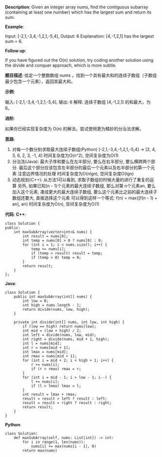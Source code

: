 __Description__:
Given an integer array nums, find the contiguous subarray (containing at least one number) which has the largest sum and return its sum.

__Example__:

Input: [-2,1,-3,4,-1,2,1,-5,4],
Output: 6
Explanation: [4,-1,2,1] has the largest sum = 6.

__Follow up__:

If you have figured out the O(n) solution, try coding another solution using the divide and conquer approach, which is more subtle.

__题目描述__:
给定一个整数数组 nums ，找到一个具有最大和的连续子数组（子数组最少包含一个元素），返回其最大和。

 __示例__:

输入: [-2,1,-3,4,-1,2,1,-5,4],
输出: 6
解释: 连续子数组 [4,-1,2,1] 的和最大，为 6。

__进阶__:

如果你已经实现复杂度为 O(n) 的解法，尝试使用更为精妙的分治法求解。

__思路__:
1. 对每一个数分别求取最大连续子数组(Python)
[-2,1,-3,4,-1,2,1,-5,4] -> [2, 4, 3, 6, 2, 3, -1, 4]
时间复杂度为O(n^2), 空间复杂度为O(1)
2. 分治法(Java):
最大子序和要么在左半部分, 要么在右半部分, 要么横跨两个部分.  最后这个部分应该包含左半部分的最后一个元素以及右半部分的第一个元素
注意边界情况的处理
时间复杂度为O(nlgn), 空间复杂度O(lgn)
3. 动态规划(C++):
从方法1可以看到, 求取子数组的时候大量的进行了重复的运算
另外, 如果已知(n - 1)个元素的最大连续子数组, 那么对第 n个元素an, 要么加入这个元素, 凑成更大的最大连续子数组, 要么这个元素比之前的最大连续子数组还要大, 直接选择这个元素
可以得到这样一个等式: f(n) = max{[f(n - 1) + an], an}
时间复杂度为O(n), 空间复杂度为O(1)

__代码__:
__C++__:
```
class Solution {
public:
    int maxSubArray(vector<int>& nums) {
        int result = nums[0];
        int temp = nums[0] > 0 ? nums[0] : 0;
        for (int i = 1; i < nums.size(); i++) {
            temp += nums[i];
            if (temp > result) result = temp;
            if (temp < 0) temp = 0;
        }
        return result;
    }
};
```

__Java__:
```
class Solution {
    public int maxSubArray(int[] nums) {
        int low = 0;
        int high = nums.length - 1;
        return divide(nums, low, high);
    }

    private int divide(int[] nums, int low, int high) {
        if (low == high) return nums[low];
        int mid = (low + high) / 2;
        int left = divide(nums, low, mid);
        int right = divide(nums, mid + 1, high);
        int l = nums[mid];
        int r = nums[mid + 1];
        int lmax = nums[mid];
        int rmax = nums[mid + 1];
        for (int i = mid + 2; i < high + 1; i++) {
            r += nums[i];
            if (r > rmax) rmax = r;
        }
        for (int i = mid - 1; i > low - 1; i--) {
            l += nums[i];
            if (l > lmax) lmax = l;
        }
        int result = lmax + rmax;
        result = result > left ? result : left;
        result = result > right ? result : right;
        return result;
    }
}
```

__Python__:
```
class Solution:
    def maxSubArray(self, nums: List[int]) -> int:
        for i in range(1, len(nums)):
            nums[i] += max(nums[i - 1], 0)
        return max(nums)
```
